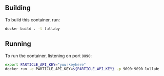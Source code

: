 ## Building

To build this container, run:
```bash
docker build . -t lullaby
```

## Running

To run the container, listening on port `9090`:
```bash
export PARTICLE_API_KEY="yourkeyhere"
docker run -e PARTICLE_API_KEY=${PARTICLE_API_KEY} -p 9090:9090 lullaby

```